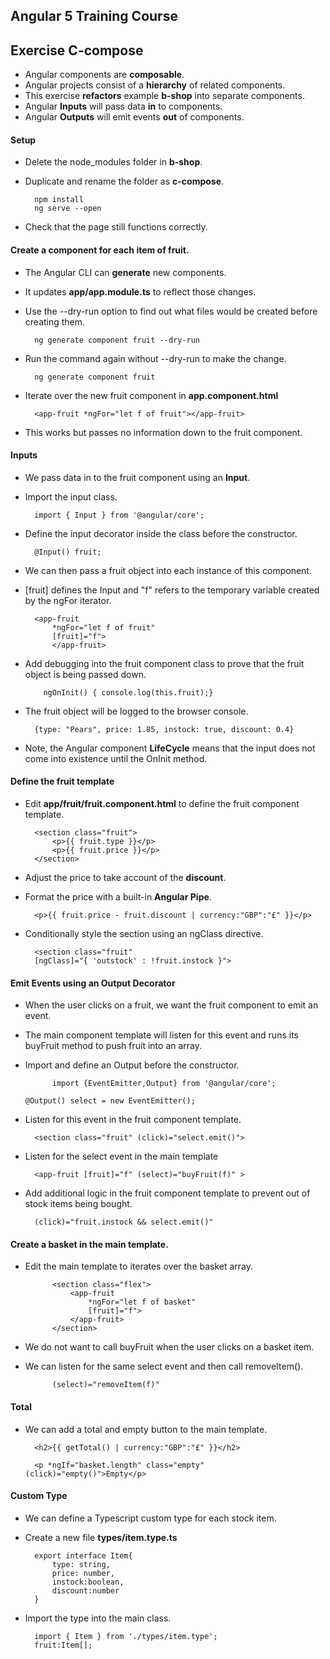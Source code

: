 ## Angular 5 Training Course
## Exercise C-compose

- Angular components are **composable**. 
- Angular projects consist of a **hierarchy** of related components.
- This exercise **refactors**  example **b-shop** into separate components.
- Angular **Inputs** will pass data **in** to components.
- Angular **Outputs** will emit events **out** of components.

#### Setup

- Delete the node_modules folder in  **b-shop**.
- Duplicate and rename the folder as **c-compose**.

		npm install
		ng serve --open
		
- Check that the page still functions correctly.
		
#### Create a component for each item of fruit.

- The Angular CLI can **generate** new components.
- It updates **app/app.module.ts** to reflect those changes.
- Use the --dry-run option to find out what files would be created before creating them.

		ng generate component fruit --dry-run
		
- Run the command again without --dry-run to make the change.

		ng generate component fruit
		
- Iterate over the new fruit component in **app.component.html**

		<app-fruit *ngFor="let f of fruit"></app-fruit>

- This works but passes no information down to the fruit component.		

#### Inputs

- We pass data in to the fruit component using an **Input**.
- Import the input class.

		import { Input } from '@angular/core';
		
- Define the input decorator inside the class before the constructor.

		@Input() fruit;

- We can then pass a fruit object into each instance of this component. 
- [fruit] defines the Input and "f" refers to the temporary variable created by the ngFor iterator. 

		<app-fruit 
			*ngFor="let f of fruit"
			[fruit]="f">
			</app-fruit>
			
- Add debugging into the fruit component class to prove that the fruit object is being passed down.

		  ngOnInit() { console.log(this.fruit);}
		  
- The fruit object will be logged to the browser console.

		{type: "Pears", price: 1.85, instock: true, discount: 0.4}
		  
- Note, the Angular component **LifeCycle** means that the input does not come into existence until the OnInit method. 

#### Define the fruit template

- Edit **app/fruit/fruit.component.html** to define the fruit component template.
		
		<section class="fruit">
			<p>{{ fruit.type }}</p>
			<p>{{ fruit.price }}</p>
		</section>
		
- Adjust the price to take account of the **discount**.
- Format the price with a built-in **Angular Pipe**.

		<p>{{ fruit.price - fruit.discount | currency:"GBP":"£" }}</p>
		
- Conditionally style the section using an ngClass directive.

		<section class="fruit" 
		[ngClass]="{ 'outstock' : !fruit.instock }">
		
#### Emit Events using an Output Decorator

- When the user clicks on a fruit, we want the fruit component to emit an event.
- The main component template will listen for this event and runs its buyFruit method to push fruit into an array.
- Import and define an Output before the constructor.

			import {EventEmitter,Output} from '@angular/core';

      @Output() select = new EventEmitter();		

- Listen for this event in the fruit component template.

		<section class="fruit" (click)="select.emit()">
		
- Listen for the select event in the main template

		<app-fruit [fruit]="f" (select)="buyFruit(f)" >
		
- Add additional logic in the fruit component template to prevent out of stock items being bought.

		(click)="fruit.instock && select.emit()"
		
#### Create a basket in the main template.

- Edit the main template to iterates over the basket array.

		    <section class="flex">
		        <app-fruit
		            *ngFor="let f of basket"
		            [fruit]="f">
		        </app-fruit>
		    </section>
		    
- We do not want to call buyFruit when the user clicks on a basket item.
- We can listen for the same select event and then call removeItem().

			(select)="removeItem(f)"
			
#### Total

- We can add a total and empty button to the main template.

		<h2>{{ getTotal() | currency:"GBP":"£" }}</h2>
		
		<p *ngIf="basket.length" class="empty" (click)="empty()">Empty</p>
		
#### Custom Type

- We can define a Typescript custom type for each stock item.
- Create a new file **types/item.type.ts**
		
		export interface Item{
			type: string,
			price: number,
			instock:boolean,
			discount:number
		}

- Import the type into the main class.

		import { Item } from './types/item.type';
		fruit:Item[];